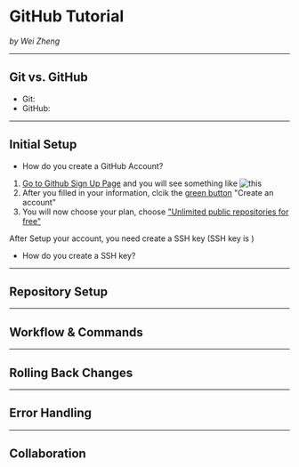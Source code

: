 # GitHub Tutorial

_by Wei Zheng_

---
## Git vs. GitHub
* Git: 
* GitHub:



---
## Initial Setup
* How do you create a GitHub Account?
1. [Go to Github Sign Up Page](https://github.com/join?source=header) and you will see something like ![this](file:///Users/student/Desktop/Screen%20Shot%202017-10-18%20at%2010.37.02%20AM.png)
2. After you filled in your information, clcik the [green button]() "Create an account"
3. You will now choose your plan, choose ["Unlimited public repositories for free"]()

After Setup your account, you need create a SSH key (SSH key is )

* How do you create a SSH key?


---
## Repository Setup



---
## Workflow & Commands



---
## Rolling Back Changes



---
## Error Handling


---
## Collaboration